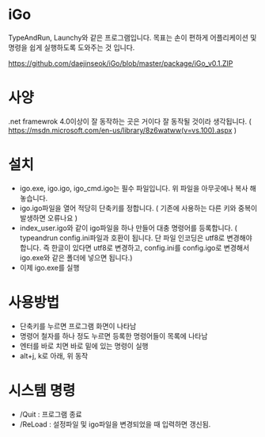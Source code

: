# iGo
TypeAndRun, Launchy와 같은 프로그램입니다. 목표는 손이 편하게 어플리케이션 및 명령을 쉽게 실행하도록 도와주는 것 입니다.

https://github.com/daejinseok/iGo/blob/master/package/iGo_v0.1.ZIP

# 사양
.net framewrok 4.0이상이 잘 동작하는 곳은 거이다 잘 동작될 것이라 생각됩니다. ( https://msdn.microsoft.com/en-us/library/8z6watww(v=vs.100).aspx )

# 설치
 * igo.exe, igo.igo, igo_cmd.igo는 필수 파일입니다. 위 파일을 아무곳에나 복사 해놓습니다.
 * igo.igo파일을 열어 적당히 단축키를 정합니다. ( 기존에 사용하는 다른 키와 중복이 발생하면 오류나요 )
 * index_user.igo와 같이 igo파일을 하나 만들어 대충 명령어를 등록합니다. 
   ( typeandrun config.ini파일과 호환이 됩니다. 단 파일 인코딩은 utf8로 변경해야 합니다. 
     즉 한글이 있다면 utf8로 변경하고, config.ini를 config.igo로 변경해서 igo.exe와 같은 폴더에 넣으면 됩니다.)
 * 이제 igo.exe를 실행
 
# 사용방법
 * 단축키를 누르면 프로그램 화면이 나타남
 * 명령어 철자를 하나 정도 누르면 등록한 명령어들이 목록에 나타남
 * 엔터를 바로 치면 바로 밑에 있는 명령이 실행
 * alt+j, k로 아래, 위 동작
 
# 시스템 명령
 * /Quit : 프로그램 종료
 * /ReLoad : 설정파일 및 igo파일을 변경되었을 때 입력하면 갱신됨.
 
 

